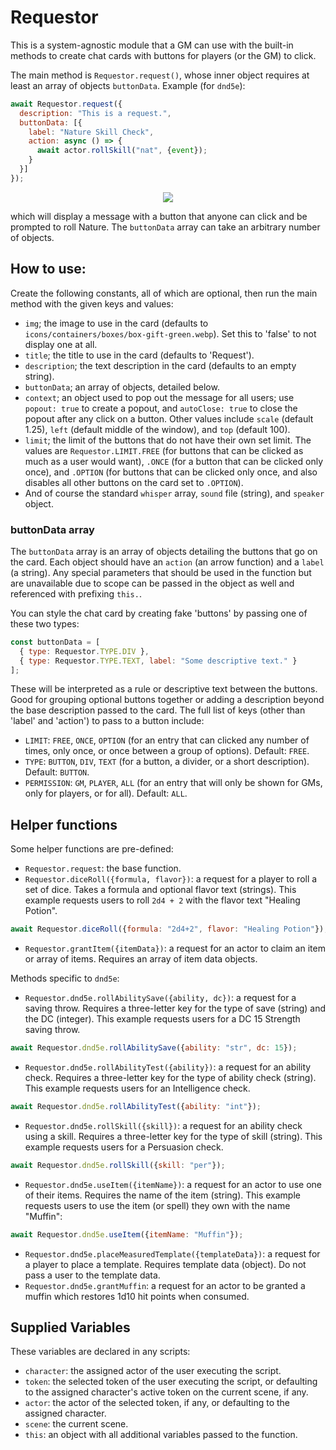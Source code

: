 # Requestor
This is a system-agnostic module that a GM can use with the built-in methods to create chat cards with buttons for players (or the GM) to click.

The main method is `Requestor.request()`, whose inner object requires at least an array of objects `buttonData`. Example (for `dnd5e`):

```js
await Requestor.request({
  description: "This is a request.",
  buttonData: [{
    label: "Nature Skill Check",
    action: async () => {
      await actor.rollSkill("nat", {event});
    }
  }]
});
```

<p align="center">
    <img src="https://i.imgur.com/uQgwh4B.png"/>
</p>

which will display a message with a button that anyone can click and be prompted to roll Nature. The `buttonData` array can take an arbitrary number of objects.

## How to use:
Create the following constants, all of which are optional, then run the main method with the given keys and values:
* `img`; the image to use in the card (defaults to `icons/containers/boxes/box-gift-green.webp`). Set this to 'false' to not display one at all.
* `title`; the title to use in the card (defaults to 'Request').
* `description`; the text description in the card (defaults to an empty string).
* `buttonData`; an array of objects, detailed below.
* `context`; an object used to pop out the message for all users; use `popout: true` to create a popout, and `autoClose: true` to close the popout after any click on a button. Other values include `scale` (default 1.25), `left` (default middle of the window), and `top` (default 100).
* `limit`; the limit of the buttons that do not have their own set limit. The values are `Requestor.LIMIT.FREE` (for buttons that can be clicked as much as a user would want), `.ONCE` (for a button that can be clicked only once), and `.OPTION` (for buttons that can be clicked only once, and also disables all other buttons on the card set to `.OPTION`).
* And of course the standard `whisper` array, `sound` file (string), and `speaker` object.

### buttonData array
The `buttonData` array is an array of objects detailing the buttons that go on the card. Each object should have an `action` (an arrow function) and a `label` (a string). Any special parameters that should be used in the function but are unavailable due to scope can be passed in the object as well and referenced with prefixing `this.`.

You can style the chat card by creating fake 'buttons' by passing one of these two types:

```js
const buttonData = [
  { type: Requestor.TYPE.DIV },
  { type: Requestor.TYPE.TEXT, label: "Some descriptive text." }
];
```
These will be interpreted as a rule or descriptive text between the buttons. Good for grouping optional buttons together or adding a description beyond the base description passed to the card.
The full list of keys (other than 'label' and 'action') to pass to a button include:
* `LIMIT`: `FREE`, `ONCE`, `OPTION` (for an entry that can clicked any number of times, only once, or once between a group of options). Default: `FREE`.
* `TYPE`: `BUTTON`, `DIV`, `TEXT` (for a button, a divider, or a short description). Default: `BUTTON`.
* `PERMISSION`: `GM`, `PLAYER`, `ALL` (for an entry that will only be shown for GMs, only for players, or for all). Default: `ALL`.

## Helper functions

Some helper functions are pre-defined:
* `Requestor.request`: the base function.
* `Requestor.diceRoll({formula, flavor})`: a request for a player to roll a set of dice. Takes a formula and optional flavor text (strings). This example requests users to roll `2d4 + 2` with the flavor text "Healing Potion".
```js
await Requestor.diceRoll({formula: "2d4+2", flavor: "Healing Potion"});
```
* `Requestor.grantItem({itemData})`: a request for an actor to claim an item or array of items. Requires an array of item data objects.

Methods specific to `dnd5e`:
* `Requestor.dnd5e.rollAbilitySave({ability, dc})`: a request for a saving throw. Requires a three-letter key for the type of save (string) and the DC (integer). This example requests users for a DC 15 Strength saving throw.
```js
await Requestor.dnd5e.rollAbilitySave({ability: "str", dc: 15});
```
* `Requestor.dnd5e.rollAbilityTest({ability})`: a request for an ability check. Requires a three-letter key for the type of ability check (string). This example requests users for an Intelligence check.
```js
await Requestor.dnd5e.rollAbilityTest({ability: "int"});
```
* `Requestor.dnd5e.rollSkill({skill})`: a request for an ability check using a skill. Requires a three-letter key for the type of skill (string). This example requests users for a Persuasion check.
```js
await Requestor.dnd5e.rollSkill({skill: "per"});
```
* `Requestor.dnd5e.useItem({itemName})`: a request for an actor to use one of their items. Requires the name of the item (string). This example requests users to use the item (or spell) they own with the name "Muffin":
```js
await Requestor.dnd5e.useItem({itemName: "Muffin"});
```
* `Requestor.dnd5e.placeMeasuredTemplate({templateData})`: a request for a player to place a template. Requires template data (object). Do not pass a user to the template data.
* `Requestor.dnd5e.grantMuffin`: a request for an actor to be granted a muffin which restores 1d10 hit points when consumed.

## Supplied Variables
These variables are declared in any scripts:
* `character`: the assigned actor of the user executing the script.
* `token`: the selected token of the user executing the script, or defaulting to the assigned character's active token on the current scene, if any.
* `actor`: the actor of the selected token, if any, or defaulting to the assigned character.
* `scene`: the current scene.
* `this`: an object with all additional variables passed to the function.
